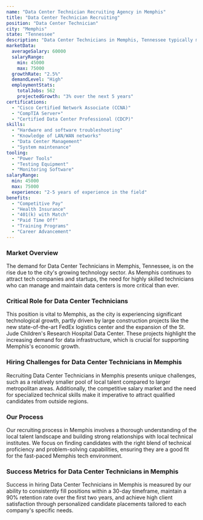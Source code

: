 ```yaml
---
name: "Data Center Technician Recruiting Agency in Memphis"
title: "Data Center Technician Recruiting"
position: "Data Center Technician"
city: "Memphis"
state: "Tennessee"
description: "Data Center Technicians in Memphis, Tennessee typically maintain and manage equipment and systems in data centers, leading to efficient data storage operations."
marketData:
  averageSalary: 60000
  salaryRange:
    min: 45000
    max: 75000
  growthRate: "2.5%"
  demandLevel: "High"
  employmentStats:
    totalJobs: 562
    projectedGrowth: "3% over the next 5 years"
certifications:
  - "Cisco Certified Network Associate (CCNA)"
  - "CompTIA Server+"
  - "Certified Data Center Professional (CDCP)"
skills:
  - "Hardware and software troubleshooting"
  - "Knowledge of LAN/WAN networks"
  - "Data Center Management"
  - "System maintenance"
tooling:
  - "Power Tools"
  - "Testing Equipment"
  - "Monitoring Software"
salaryRange:
  min: 45000
  max: 75000
  experience: "2-5 years of experience in the field"
benefits:
  - "Competitive Pay"
  - "Health Insurance"
  - "401(k) with Match"
  - "Paid Time Off"
  - "Training Programs"
  - "Career Advancement"
---
```


### Market Overview
The demand for Data Center Technicians in Memphis, Tennessee, is on the rise due to the city's growing technology sector. As Memphis continues to attract tech companies and startups, the need for highly skilled technicians who can manage and maintain data centers is more critical than ever.

### Critical Role for Data Center Technicians
This position is vital to Memphis, as the city is experiencing significant technological growth, partly driven by large construction projects like the new state-of-the-art FedEx logistics center and the expansion of the St. Jude Children's Research Hospital Data Center. These projects highlight the increasing demand for data infrastructure, which is crucial for supporting Memphis's economic growth.

### Hiring Challenges for Data Center Technicians in Memphis
Recruiting Data Center Technicians in Memphis presents unique challenges, such as a relatively smaller pool of local talent compared to larger metropolitan areas. Additionally, the competitive salary market and the need for specialized technical skills make it imperative to attract qualified candidates from outside regions.

### Our Process
Our recruiting process in Memphis involves a thorough understanding of the local talent landscape and building strong relationships with local technical institutes. We focus on finding candidates with the right blend of technical proficiency and problem-solving capabilities, ensuring they are a good fit for the fast-paced Memphis tech environment.

### Success Metrics for Data Center Technicians in Memphis
Success in hiring Data Center Technicians in Memphis is measured by our ability to consistently fill positions within a 30-day timeframe, maintain a 90% retention rate over the first two years, and achieve high client satisfaction through personalized candidate placements tailored to each company's specific needs.